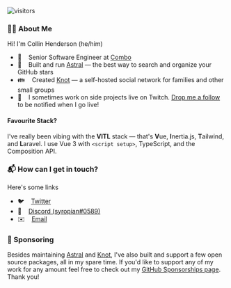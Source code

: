 ![visitors](https://visitor-badge.glitch.me/badge?page_id=syropian.syropian&left_color=#fafafa&right_color=#dc393e)

### 👨‍💻 About Me

Hi! I'm Collin Henderson (he/him)

- 👾&nbsp;&nbsp;&nbsp;&nbsp;Senior Software Engineer at [Combo](https://www.joincombo.com/)
- 🌟&nbsp;&nbsp;&nbsp;&nbsp;Built and run [Astral](https://github.com/astralapp/astral) — the best way to search and organize your GitHub stars
- 👪&nbsp;&nbsp;&nbsp;&nbsp;Created [Knot](https://github.com/knotworks) — a self-hosted social network for families and other small groups
- 📡&nbsp;&nbsp;&nbsp;&nbsp;I sometimes work on side projects live on Twitch. [Drop me a follow](https://www.twitch.tv/syropian) to be notified when I go live!

#### Favourite Stack?

I've really been vibing with the **VITL** stack — that's **V**ue, **I**nertia.js, **T**ailwind, and **L**aravel. I use Vue 3 with `<script setup>`, TypeScript, and the Composition API.

### 📬 How can I get in touch?

Here's some links
- 🐦&nbsp;&nbsp;&nbsp;&nbsp;[Twitter](https://twitter.com/syropian)
- 💬&nbsp;&nbsp;&nbsp;&nbsp;[Discord (syropian#0589)](https://discordapp.com/users/114814130166300678)
- ✉️&nbsp;&nbsp;&nbsp;&nbsp;[Email](mailto:collin@syropia.net)

### 💛 Sponsoring

Besides maintaining [Astral](https://github.com/astralapp/astral) and [Knot](https://github.com/knotworks), I've also built and support a few open source packages, all in my spare time. If you'd like to support any of my work for any amount feel free to check out my [GitHub Sponsorships page](https://github.com/sponsors/syropian). Thank you!
